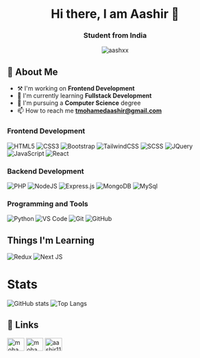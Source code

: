 <h1 align="center">Hi there, I am Aashir 👋</h1>
<h3 align="center">Student from India</h3>

<p align="center"> <img src="https://komarev.com/ghpvc/?username=aashxx&label=Profile%20views&color=0e75b6&style=flat" alt="aashxx" /> </p>

## 🚀 About Me
- ⚒  I'm working on **Frontend Development**
- 🧠 I'm currently learning **Fullstack Development**
- 🏫 I'm pursuing a **Computer Science** degree
- 📫 How to reach me **tmohamedaashir@gmail.com**

### Frontend Development
![HTML5](https://img.shields.io/badge/html5-%23E34F26.svg?style=for-the-badge&logo=html5&logoColor=white)
![CSS3](https://img.shields.io/badge/css3-%231572B6.svg?style=for-the-badge&logo=css3&logoColor=white)
![Bootstrap](https://img.shields.io/badge/bootstrap-%23563D7C.svg?style=for-the-badge&logo=bootstrap&logoColor=white)
![TailwindCSS](https://img.shields.io/badge/tailwindcss-%2338B2AC.svg?style=for-the-badge&logo=tailwind-css&logoColor=white)
![SCSS](https://img.shields.io/badge/SASS-hotpink.svg?style=for-the-badge&logo=SASS&logoColor=white)
![JQuery](https://img.shields.io/badge/jquery-%231572B6.svg?style=for-the-badge&logo=jquery&logoColor=white)
![JavaScript](https://img.shields.io/badge/javascript-%23323330.svg?style=for-the-badge&logo=javascript&logoColor=%23F7DF1E)
![React](https://img.shields.io/badge/react-%2320232a.svg?style=for-the-badge&logo=react&logoColor=%2361DAFB)

### Backend Development
![PHP](https://img.shields.io/badge/php-%23316192.svg?style=for-the-badge&logo=php&logoColor=white)
![NodeJS](https://img.shields.io/badge/node.js-6DA55F?style=for-the-badge&logo=node.js&logoColor=white)
![Express.js](https://img.shields.io/badge/express.js-%23404d59.svg?style=for-the-badge&logo=express&logoColor=%2361DAFB)
![MongoDB](https://img.shields.io/badge/MongoDB-%234ea94b.svg?style=for-the-badge&logo=mongodb&logoColor=white)
![MySql](https://img.shields.io/badge/mysql-%23316192.svg?style=for-the-badge&logo=mysql&logoColor=white)

### Programming and Tools
![Python](https://img.shields.io/badge/python-3670A0?style=for-the-badge&logo=python&logoColor=ffdd54)
![VS Code](https://img.shields.io/badge/vscode-3670A0?style=for-the-badge&logo=vscode&logoColor=ffdd54)
![Git](https://img.shields.io/badge/git-3670A0?style=for-the-badge&logo=git&logoColor=red)
![GitHub](https://img.shields.io/badge/github-%23323330?style=for-the-badge&logo=github&logoColor=white)

## Things I'm Learning
![Redux](https://img.shields.io/badge/redux-%23593d88.svg?style=for-the-badge&logo=redux&logoColor=white)
![Next JS](https://img.shields.io/badge/Next-black?style=for-the-badge&logo=next.js&logoColor=white)

# Stats
![GitHub stats](https://github-readme-stats.vercel.app/api?username=aashxx&show_icons=true)
![Top Langs](https://github-readme-stats.vercel.app/api/top-langs/?username=aashxx&layout=compact&langs_count=10)

## 🔗 Links
<p align="left">
<a href="https://instagram.com/mohamed_aashir_" target="blank"><img align="center" src="https://raw.githubusercontent.com/rahuldkjain/github-profile-readme-generator/master/src/images/icons/Social/instagram.svg" alt="mohamed_aashir_" height="30" width="40" /></a>
<a href="https://www.linkedin.com/in/aashxx/" target="blank"><img align="center" src="https://raw.githubusercontent.com/rahuldkjain/github-profile-readme-generator/master/src/images/icons/Social/linked-in-alt.svg" alt="mohamed_aashir_" height="30" width="40" /></a>
<a href="https://www.hackerearth.com/aashir117" target="blank"><img align="center" src="https://raw.githubusercontent.com/rahuldkjain/github-profile-readme-generator/master/src/images/icons/Social/hackerrank.svg" alt="aashir117" height="30" width="40" /></a>
</p>

